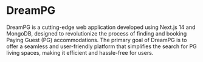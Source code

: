 # DreamPG
DreamPG is a cutting-edge web application developed using Next.js 14 and MongoDB, designed to revolutionize the process of finding and booking Paying Guest (PG) accommodations. The primary goal of DreamPG is to offer a seamless and user-friendly platform that simplifies the search for PG living spaces, making it efficient and hassle-free for users.
